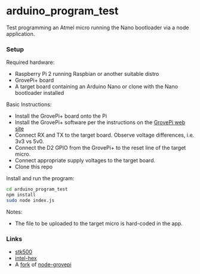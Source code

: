 # arduino_program_test
Test programming an Atmel micro running the Nano bootloader via a node application.

### Setup

Required hardware:

- Raspberry Pi 2 running Raspbian or another suitable distro
- GrovePi+ board
- A target board containing an Arduino Nano or clone with the Nano bootloader installed

Basic Instructions:

- Install the GrovePi+ board onto the Pi
- Install the GrovePi+ software per the instructions on the [GrovePi web site](http://www.dexterindustries.com/GrovePi/get-started-with-the-grovepi/)
- Connect RX and TX to the target board.  Observe voltage differences, i.e. 3v3 vs 5v0.
- Connect the D2 GPIO from the GrovePi+ to the reset line of the target micro.
- Connect appropriate supply voltages to the target board.
- Clone this repo

Install and run the program:
```bash
cd arduino_program_test
npm install
sudo node index.js
```

Notes:
- The file to be uploaded to the target micro is hard-coded in the app.

### Links
- [stk500](https://www.npmjs.com/package/stk500)
- [intel-hex](https://www.npmjs.com/package/intel-hex)
- A [fork](https://github.com/rbultman/GrovePi) of [node-grovepi](https://www.npmjs.com/package/node-grovepi)
